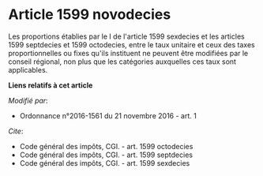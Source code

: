 # Article 1599 novodecies

Les proportions établies par le I de l'article 1599 sexdecies et les articles 1599 septdecies et 1599 octodecies, entre le
taux unitaire et ceux des taxes proportionnelles ou fixes qu'ils instituent ne peuvent être modifiées par le conseil
régional, non plus que les catégories auxquelles ces taux sont applicables.

**Liens relatifs à cet article**

_Modifié par_:

  - Ordonnance n°2016-1561 du 21 novembre 2016 - art. 1

_Cite_:

  - Code général des impôts, CGI. - art. 1599 octodecies
  - Code général des impôts, CGI. - art. 1599 septdecies
  - Code général des impôts, CGI. - art. 1599 sexdecies
